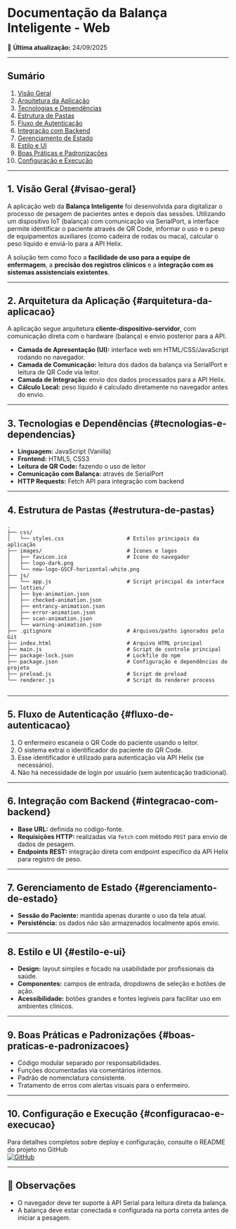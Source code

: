 # Documentação da Balança Inteligente - Web

📅 **Última atualização:** 24/09/2025

---

## Sumário  
1. [Visão Geral](#visao-geral)  
2. [Arquitetura da Aplicação](#arquitetura-da-aplicacao)  
3. [Tecnologias e Dependências](#tecnologias-e-dependencias)  
4. [Estrutura de Pastas](#estrutura-de-pastas)  
5. [Fluxo de Autenticação](#fluxo-de-autenticacao)  
6. [Integração com Backend](#integracao-com-backend)  
7. [Gerenciamento de Estado](#gerenciamento-de-estado)  
8. [Estilo e UI](#estilo-e-ui)  
9. [Boas Práticas e Padronizações](#boas-praticas-e-padronizacoes)  
10. [Configuração e Execução](#configuracao-e-execucao)  

---

## 1. Visão Geral {#visao-geral}  
A aplicação web da **Balança Inteligente** foi desenvolvida para digitalizar o processo de pesagem de pacientes antes e depois das sessões. Utilizando um dispositivo IoT (balança) com comunicação via SerialPort, a interface permite identificar o paciente através de QR Code, informar o uso e o peso de equipamentos auxiliares (como cadeira de rodas ou maca), calcular o peso líquido e enviá-lo para a API Helix.

A solução tem como foco a **facilidade de uso para a equipe de enfermagem**, a **precisão dos registros clínicos** e a **integração com os sistemas assistenciais existentes**.

---

## 2. Arquitetura da Aplicação {#arquitetura-da-aplicacao}  
A aplicação segue arquitetura **cliente-dispositivo-servidor**, com comunicação direta com o hardware (balança) e envio posterior para a API.

- **Camada de Apresentação (UI):** interface web em HTML/CSS/JavaScript rodando no navegador.  
- **Camada de Comunicação:** leitura dos dados da balança via SerialPort e leitura de QR Code via leitor.  
- **Camada de Integração:** envio dos dados processados para a API Helix.  
- **Cálculo Local:** peso líquido é calculado diretamente no navegador antes do envio.

---

## 3. Tecnologias e Dependências {#tecnologias-e-dependencias}  
- **Linguagem:** JavaScript (Vanilla)  
- **Frontend:** HTML5, CSS3  
- **Leitura de QR Code:** fazendo o uso de leitor
- **Comunicação com Balança:** através de SerialPort 
- **HTTP Requests:** Fetch API para integração com backend  
---

## 4. Estrutura de Pastas {#estrutura-de-pastas}  

```
.
├── css/
│   └── styles.css                    # Estilos principais da aplicação
├── images/                           # Ícones e logos
│   ├── favicon.ico                   # Ícone do navegador
│   ├── logo-dark.png                       
│   └── new-logo-GSCF-horizontal-white.png  
├── js/
│   └── app.js                        # Script principal da interface
├── lotties/
│   ├── bye-animation.json
│   ├── checked-animation.json
│   ├── entrancy-animation.json
│   ├── error-animation.json
│   ├── scan-animation.json
│   └── warning-animation.json              
├── .gitignore                        # Arquivos/paths ignorados pelo Git
├── index.html                        # Arquivo HTML principal
├── main.js                           # Script de controle principal 
├── package-lock.json                 # Lockfile do npm
├── package.json                      # Configuração e dependências do projeto
├── preload.js                        # Script de preload 
└── renderer.js                       # Script do renderer process 


```     

---

## 5. Fluxo de Autenticação {#fluxo-de-autenticacao}  
1. O enfermeiro escaneia o QR Code do paciente usando o leitor.  
2. O sistema extrai o identificador do paciente do QR Code.  
3. Esse identificador é utilizado para autenticação via API Helix (se necessário).  
4. Não há necessidade de login por usuário (sem autenticação tradicional).

---

## 6. Integração com Backend {#integracao-com-backend}  
- **Base URL:** definida no código-fonte.  
- **Requisições HTTP:** realizadas via `fetch` com método `POST` para envio de dados de pesagem.  
- **Endpoints REST:** integração direta com endpoint específico da API Helix para registro de peso.  

---

## 7. Gerenciamento de Estado {#gerenciamento-de-estado}  
- **Sessão do Paciente:** mantida apenas durante o uso da tela atual.  
- **Persistência:** os dados não são armazenados localmente após envio.  

---

## 8. Estilo e UI {#estilo-e-ui}  
- **Design:** layout simples e focado na usabilidade por profissionais da saúde.  
- **Componentes:** campos de entrada, dropdowns de seleção e botões de ação.  
- **Acessibilidade:** botões grandes e fontes legíveis para facilitar uso em ambientes clínicos.  

---

## 9. Boas Práticas e Padronizações {#boas-praticas-e-padronizacoes}  
- Código modular separado por responsabilidades.  
- Funções documentadas via comentários internos.  
- Padrão de nomenclatura consistente.  
- Tratamento de erros com alertas visuais para o enfermeiro.  

---

## 10. Configuração e Execução {#configuracao-e-execucao}  
Para detalhes completos sobre deploy e configuração, consulte o README do projeto no GitHub  
[![GitHub](https://img.shields.io/badge/GitHub-Repository-blue?logo=github)](https://github.com/Santa-Casa-Franca/smart-balance)

---

## 📌 Observações  
- O navegador deve ter suporte à API Serial para leitura direta da balança.  
- A balança deve estar conectada e configurada na porta correta antes de iniciar a pesagem.  


